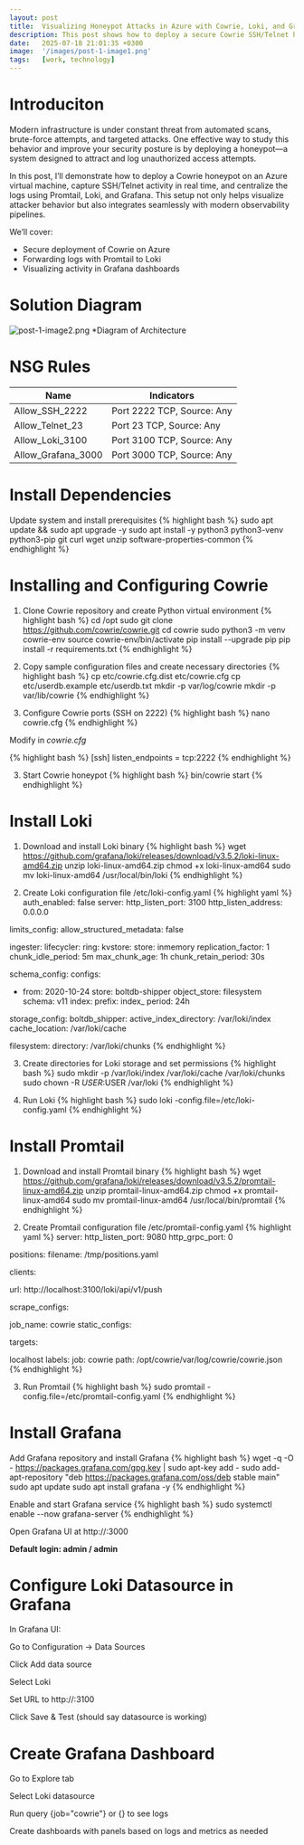 ```yaml
---
layout: post
title:  Visualizing Honeypot Attacks in Azure with Cowrie, Loki, and Grafana Dashboards
description: This post shows how to deploy a secure Cowrie SSH/Telnet honeypot on Azure with Promtail, Loki, and Grafana for log monitoring and analysis.
date:   2025-07-18 21:01:35 +0300
image:  '/images/post-1-image1.png'
tags:   [work, technology]
---
```


# Introduciton
Modern infrastructure is under constant threat from automated scans, brute-force attempts, and targeted attacks. One effective way to study this behavior and improve your security posture is by deploying a honeypot—a system designed to attract and log unauthorized access attempts.

In this post, I’ll demonstrate how to deploy a Cowrie honeypot on an Azure virtual machine, capture SSH/Telnet activity in real time, and centralize the logs using Promtail, Loki, and Grafana. This setup not only helps visualize attacker behavior but also integrates seamlessly with modern observability pipelines.

We’ll cover:

* Secure deployment of Cowrie on Azure
* Forwarding logs with Promtail to Loki
* Visualizing activity in Grafana dashboards

# Solution Diagram

![post-1-image2.png]({{site.baseurl}}/images/post-1-image2.png)
*Diagram of Architecture

# NSG Rules

| Name                 | Indicators                 |
| -------------------- | -------------------------- |
| Allow\_SSH\_2222     | Port 2222 TCP, Source: Any |
| Allow\_Telnet\_23    | Port 23 TCP, Source: Any   |
| Allow\_Loki\_3100    | Port 3100 TCP, Source: Any |
| Allow\_Grafana\_3000 | Port 3000 TCP, Source: Any |


# Install Dependencies

Update system and install prerequisites
{% highlight bash %}
sudo apt update && sudo apt upgrade -y
sudo apt install -y python3 python3-venv python3-pip git curl wget unzip software-properties-common
{% endhighlight %}


# Installing and Configuring Cowrie

1. Clone Cowrie repository and create Python virtual environment
{% highlight bash %}
cd /opt
sudo git clone https://github.com/cowrie/cowrie.git
cd cowrie
sudo python3 -m venv cowrie-env
source cowrie-env/bin/activate
pip install --upgrade pip
pip install -r requirements.txt
{% endhighlight %}

2. Copy sample configuration files and create necessary directories
{% highlight bash %}
cp etc/cowrie.cfg.dist etc/cowrie.cfg
cp etc/userdb.example etc/userdb.txt
mkdir -p var/log/cowrie
mkdir -p var/lib/cowrie
{% endhighlight %}

3. Configure Cowrie ports (SSH on 2222)
{% highlight bash %}
nano cowrie.cfg
{% endhighlight %}

Modify in *cowrie.cfg*

{% highlight bash %}
[ssh]
listen_endpoints = tcp:2222
{% endhighlight %}

3. Start Cowrie honeypot
{% highlight bash %}
bin/cowrie start
{% endhighlight %}

# Install Loki

1. Download and install Loki binary
{% highlight bash %}
wget https://github.com/grafana/loki/releases/download/v3.5.2/loki-linux-amd64.zip
unzip loki-linux-amd64.zip
chmod +x loki-linux-amd64
sudo mv loki-linux-amd64 /usr/local/bin/loki
{% endhighlight %}

2. Create Loki configuration file /etc/loki-config.yaml
{% highlight yaml %}
auth_enabled: false
server:
http_listen_port: 3100
http_listen_address: 0.0.0.0

limits_config:
allow_structured_metadata: false

ingester:
lifecycler:
ring:
kvstore:
store: inmemory
replication_factor: 1
chunk_idle_period: 5m
max_chunk_age: 1h
chunk_retain_period: 30s

schema_config:
configs:
- from: 2020-10-24
store: boltdb-shipper
object_store: filesystem
schema: v11
index:
prefix: index_
period: 24h

storage_config:
boltdb_shipper:
active_index_directory: /var/loki/index
cache_location: /var/loki/cache

filesystem:
directory: /var/loki/chunks
{% endhighlight %}

3. Create directories for Loki storage and set permissions
{% highlight bash %}
sudo mkdir -p /var/loki/index /var/loki/cache /var/loki/chunks
sudo chown -R $USER:$USER /var/loki
{% endhighlight %}

4. Run Loki
{% highlight bash %}
sudo loki -config.file=/etc/loki-config.yaml
{% endhighlight %}

# Install Promtail

1. Download and install Promtail binary
{% highlight bash %}
wget https://github.com/grafana/loki/releases/download/v3.5.2/promtail-linux-amd64.zip
unzip promtail-linux-amd64.zip
chmod +x promtail-linux-amd64
sudo mv promtail-linux-amd64 /usr/local/bin/promtail
{% endhighlight %}

2. Create Promtail configuration file /etc/promtail-config.yaml
{% highlight yaml %}
server:
http_listen_port: 9080
http_grpc_port: 0

positions:
filename: /tmp/positions.yaml

clients:

url: http://localhost:3100/loki/api/v1/push

scrape_configs:

job_name: cowrie
static_configs:

targets:

localhost
labels:
job: cowrie
path: /opt/cowrie/var/log/cowrie/cowrie.json
{% endhighlight %}

3. Run Promtail
{% highlight bash %}
sudo promtail -config.file=/etc/promtail-config.yaml
{% endhighlight %}

# Install Grafana

Add Grafana repository and install Grafana
{% highlight bash %}
wget -q -O - https://packages.grafana.com/gpg.key | sudo apt-key add -
sudo add-apt-repository "deb https://packages.grafana.com/oss/deb stable main"
sudo apt update
sudo apt install grafana -y
{% endhighlight %}

Enable and start Grafana service
{% highlight bash %}
sudo systemctl enable --now grafana-server
{% endhighlight %}

Open Grafana UI at http://<your-vm-ip>:3000

**Default login: admin / admin**

# Configure Loki Datasource in Grafana

In Grafana UI:

Go to Configuration → Data Sources

Click Add data source

Select Loki

Set URL to http://<your-vm-ip>:3100

Click Save & Test (should say datasource is working)

# Create Grafana Dashboard

Go to Explore tab

Select Loki datasource

Run query {job="cowrie"} or {} to see logs

Create dashboards with panels based on logs and metrics as needed
